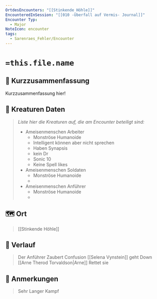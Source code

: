 ```yaml
---
OrtdesEncounters: "[[Stinkende Höhle]]"
EncounteredInSession: "[[010 -Überfall auf Vermis- Journal]]"
Encounter Typ:
  - Major
NoteIcon: encounter
tags:
  - Sarenraes_Fehler/Encounter
---
```

# `=this.file.name`
## 📝 Kurzzusammenfassung
Kurzzusammenfassung hier! 

## 🐾 Kreaturen Daten
> *Liste hier die Kreaturen auf, die am Encounter beteiligt sind:* 
> - Ameisenmenschen Arbeiter
> 	- Monströse Humanoide
> 	- Intelligent können aber nicht sprechen
> 	- Haben Synapsis
> 	- kein Dr
> 	- Sonic 10
> 	- Keine Spell likes
>- Ameisenmenschen Soldaten
>	- Monströse Humanoide
>	- 
>- Ameisenmenschen Anführer
>	- Monströse Humanoide
>	- 
## 🗺️ Ort
> [[Stinkende Höhle]]
> 	

## 📖 Verlauf
> Der Anführer Zaubert Confusion 
> 	[[Selena Vynstein]] geht Down [[Arne Therod Torvaldson|Arne]] Rettet sie

## 📌 Anmerkungen
> 	Sehr Langer Kampf 



